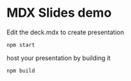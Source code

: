 # MDX Slides demo

Edit the deck.mdx to create presentation

```
npm start
```

host your presentation by building it

```
npm build
```
